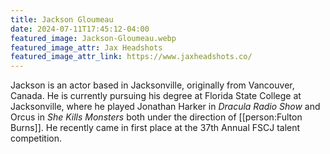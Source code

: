 ```yaml
---
title: Jackson Gloumeau
date: 2024-07-11T17:45:12-04:00
featured_image: Jackson-Gloumeau.webp
featured_image_attr: Jax Headshots
featured_image_attr_link: https://www.jaxheadshots.co/ 
---
```

Jackson is an actor based in Jacksonville, originally from Vancouver, Canada. He is currently pursuing his degree at Florida State College at Jacksonville, where he played Jonathan Harker in *Dracula Radio Show* and Orcus in *She Kills Monsters* both under the direction of [[person:Fulton Burns]]. He recently came in first place at the 37th Annual FSCJ talent competition. 